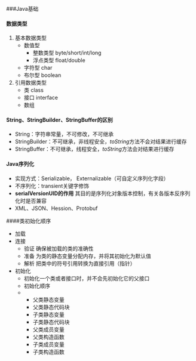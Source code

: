 ###Java基础

#### 数据类型

1. 基本数据类型
   * 数值型
     * 整数类型 byte/short/int/long
     * 浮点类型 float/double
   * 字符型 char
   * 布尔型 boolean
2. 引用数据类型
   * 类 class
   * 接口 interface
   * 数组

#### String、StringBuilder、StringBuffer的区别

- String：字符串常量，不可修改，不可继承
- StringBuilder：不可继承，非线程安全，*toString*方法不会对结果进行缓存
- StringBuffer：不可继承，线程安全，*toString*方法会对结果进行缓存

####  Java序列化

- 实现方式：Serializable， Externalizable（可自定义序列化字段）
- 不序列化：transient关键字修饰
- **serialVersionUID的作用** 其目的是序列化对象版本控制，有关各版本反序列化时是否兼容
- XML、JSON、Hession、Protobuf

####类初始化顺序

- 加载
- 连接
  - 验证 确保被加载的类的准确性
  - 准备 为类的静态变量分配内存，并将其初始化为默认值
  - 解析 把类中的符号引用转换为直接引用（指针）
- 初始化
  - 初始化一个类或者接口时，并不会先初始化它的父接口
  - 初始化顺序
  - - 父类静态变量
    - 父类静态代码块
    - 子类静态变量
    - 子类静态代码块
    - 父类成员变量
    - 父类构造函数
    - 子类成员变量
    - 子类构造函数

